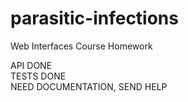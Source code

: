 # parasitic-infections
Web Interfaces Course Homework

API DONE <br>
TESTS DONE <br>
NEED DOCUMENTATION, SEND HELP

